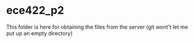 # ece422_p2

This folder is here for obtaining the files from the server
(git wont't let me put up an empty directory)
